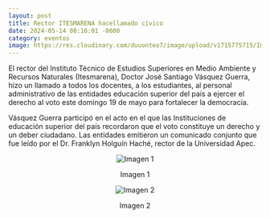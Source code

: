 ```yaml
---
layout: post
title: Rector ITESMARENA hacellamado cívico
date: 2024-05-14 08:16:01 -0600
category: eventos
image: https://res.cloudinary.com/duuonteo7/image/upload/v1715775715/Imagen_de_WhatsApp_2024-05-14_a_las_21.32.48_07483dd2.jpg
---
```

<p>El rector del Instituto Técnico de Estudios Superiores en Medio Ambiente y Recursos Naturales (Itesmarena), Doctor José Santiago Vásquez Guerra, hizo un llamado a todos los docentes, a los estudiantes, al personal administrativo de las entidades educación superior del país a ejercer el derecho al voto este domingo 19 de mayo para fortalecer la democracia.</p>

<p>Vásquez Guerra participó en el acto en el que las Instituciones de educación superior del país recordaron que el voto constituye un derecho y un deber ciudadano. Las entidades emitieron un comunicado conjunto que fue leído por el Dr. Franklyn Holguín Haché, rector de la Universidad Apec.</p>

<div style="text-align:center;">
    <img src="https://res.cloudinary.com/duuonteo7/image/upload/v1715775715/Imagen_de_WhatsApp_2024-05-14_a_las_21.32.48_07483dd2.jpg" alt="Imagen 1">
    <p>Imagen 1</p>
</div>

<div style="text-align:center;">
    <img src="https://res.cloudinary.com/duuonteo7/image/upload/v1715775714/Imagen_de_WhatsApp_2024-05-14_a_las_21.32.48_999b9203.jpg" alt="Imagen 2">
    <p>Imagen 2</p>
</div>


